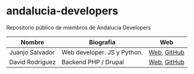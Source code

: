 # andalucia-developers
Repositorio público de miembros de Andalucía Developers

| Nombre | Biografía | Web      |
|--------|-----------|----------|
| Juanjo Salvador | Web developer. JS y Python. | [Web](http://juanjosalvador.me), [GitHub](https://github.com/JuanjoSalvador) | 
|David Rodríguez | Backend PHP / Drupal | [Web](https://davidjguru.github.io/), [GitHub](https://github.com/davidjguru)|

